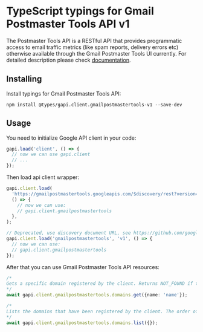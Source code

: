 # TypeScript typings for Gmail Postmaster Tools API v1

The Postmaster Tools API is a RESTful API that provides programmatic access to email traffic metrics (like spam reports, delivery errors etc) otherwise available through the Gmail Postmaster Tools UI currently.
For detailed description please check [documentation](https://developers.google.com/workspace/gmail/postmaster).

## Installing

Install typings for Gmail Postmaster Tools API:

```
npm install @types/gapi.client.gmailpostmastertools-v1 --save-dev
```

## Usage

You need to initialize Google API client in your code:

```typescript
gapi.load('client', () => {
  // now we can use gapi.client
  // ...
});
```

Then load api client wrapper:

```typescript
gapi.client.load(
  'https://gmailpostmastertools.googleapis.com/$discovery/rest?version=v1',
  () => {
    // now we can use:
    // gapi.client.gmailpostmastertools
  },
);
```

```typescript
// Deprecated, use discovery document URL, see https://github.com/google/google-api-javascript-client/blob/master/docs/reference.md#----gapiclientloadname----version----callback--
gapi.client.load('gmailpostmastertools', 'v1', () => {
  // now we can use:
  // gapi.client.gmailpostmastertools
});
```

After that you can use Gmail Postmaster Tools API resources: <!-- TODO: make this work for multiple namespaces -->

```typescript
/*
Gets a specific domain registered by the client. Returns NOT_FOUND if the domain does not exist.
*/
await gapi.client.gmailpostmastertools.domains.get({name: 'name'});

/*
Lists the domains that have been registered by the client. The order of domains in the response is unspecified and non-deterministic. Newly created domains will not necessarily be added to the end of this list.
*/
await gapi.client.gmailpostmastertools.domains.list({});
```
